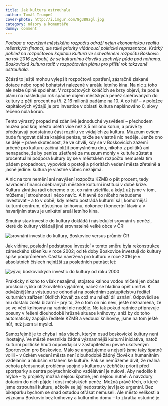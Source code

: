```yaml
---
title: Jak kultura ostrouhala
author: Tomáš Trumpeš
cover-photo: http://i.imgur.com/8g3892gl.jpg
category: názory a komentáře
dummy: comment
---
```


*Podoba a rozvržení městského rozpočtu odráží nejen ekonomickou realitu městských financí, ale také priority vládnoucí politické reprezentace. Krátký pohled na rozpočtovou kapitolu Kultura ve schváleném rozpočtu Boskovic na rok 2016 způsobí, že se kulturnímu člověku zachvěje půda pod nohama. Boskovická kultura totiž v rozpočtovém plánu pro příští rok takzvaně ostrouhala.*

Zčásti to ještě mohou vylepšit rozpočtová opatření, zázračně získané dotace nebo ropné bohatství nalezené v areálu letního kina. Na nic z toho ale nelze úplně spoléhat. V rozpočtových koláčích se brzy objeví, že podle plánu na následující rok spadne objem městských peněz směřovaných do kultury z pěti procent na tři. Z 16 milionů padáme na 10. A co hůř – v položce kapitálových výdajů je pro investice v oblasti kultura naplánováno 0, slovy řečeno nula korun.

Tento výrazný propad má zdánlivě jednoduché vysvětlení – přechodem muzea pod kraj město ušetří více než 3,5 milionu korun, a právě ty představují podstatnou část rozdílu ve výdajích za kulturu. Muzeum ovšem bude fungovat dál za krajské peníze, takže se vlastně nic neděje. Jenže ono se děje – právě skutečnost, že ve chvíli, kdy se v Boskovicích zázemí určené pro kulturu začíná blížit pomyslnému dnu, nikoho z politiků ani nenapadne, že by peníze ušetřené za muzeum mohly v kultuře zůstat a procentuální podpora kultury by se v městském rozpočtu nemusela tím pádem propadnout, vypovídá o postoji a prioritách vedení města zřetelně a jasně jediné: kultura je vlastně vůbec nezajímá.

A nic na tom nemění ani navýšení rozpočtu KZMB o pět procent, tedy navrácení financí odebraných městské kulturní instituci v době krize. Kulturu zkrátka rádi obereme o to, co nám ušetřila, a když už jsme v tom, můžeme jí strouhnout i něco navíc. A hlavně do ničeho nebudeme investovat – a to v době, kdy město postrádá kulturní sál, komornější kulturní centrum, důstojnou knihovnu, dokonce i koncertní klavír a v havarijním stavu je unikátní areál letního kina.

Smutný stav investic do kultury dokládá i následující srovnání s penězi, které do kultury vkládají jiné srovnatelně velké obce v ČR:

<img src="http://i.imgur.com/IUIqORA.png" alt="srovnání investic do kultury, Boskovice versus průměr ČR" class="img-responsive img-framed img-popup" data-author="Tomáš Znamenáček podle rozpocetobce.cz a statnipokladna.cz">

Jak vidíme, poslední podstatnou investicí v tomto směru byla rekonstrukce zámeckého skleníku v roce 2002; od té doby Boskovice investují do kultury spíše podprůměrně. Částka navržená pro kulturu v roce 2016 je v absolutních číslech nejnižší za posledních patnáct let:

<img src="http://i.imgur.com/9BwP8Ou.png" alt="vývoj boskovických investic do kultury od roku 2000" class="img-responsive img-framed img-popup" data-author="Tomáš Znamenáček podle rozpocetobce.cz a statnipokladna.cz">

Prakticky nikoho to však nezajímá, stojatou kalnou vodou mlčení jen občas proskočí rybka útržkovitého vyjádření, načež se hladina opět umrtví. K [odvážnějšímu výstupu](https://youtu.be/GTe5NLaCOiE?t=5h47m45s) se odhodlal na posledním zastupitelstvu ředitel kulturních zařízení Oldřich Kovář, za což mu náleží díl uznání. Odpovědi se mu dostalo zcela bizarní – prý to, že o tom on nic neví, ještě neznamená, že se ve věci knihovny na radnici nic neděje. No tak pokud radnice připravuje posuny v řešení dlouhodobě hrůzné situace knihovny, aniž by do toho automaticky zapojila ředitele KZMB a vedoucí knihovny, jsme na tom ještě hůř, než jsem si myslel.

Samozřejmě je to chyba i nás všech, kterým osud boskovické kultury není lhostejný. Ve městě nevznikla žádná významnější kulturní iniciativa, natož kulturní politické hnutí odpovídající v zastupitelstvu pevně ukotveným Sportovcům pro Boskovice. Málo se angažujeme a nejspíš jsme taky špatně volili – v úzkém vedení města není dlouhodobě žádný člověk s humanitním vzděláním a hlubším vztahem ke kultuře. Pak se nemůžeme divit, že reálná ochota předsunout problémy spojné s kulturou v žebříčku priorit před sportparky a centra polytechnického vzdělávání je nulová. Aby nedošlo k mýlce – ty projekty možná nejsou špatné, jen nejsou nutné. A navzdory dotacím do nich půjde i dost městských peněz. Možná právě těch, o které jsme ostrouhali kulturu, ačkoliv se její nedostatky jeví jako urgentní. Bez bikeparku bychom se snad ostudou otřásat nemuseli. Ale město velikosti a významu Boskovic bez knihovny a kulturního domu – to zkrátka ostudné je.
